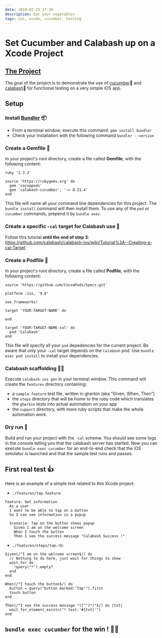 ```yaml
---
date: 2018-02-23 17:30
description: Eat your vegetables
tags: ios, xcode, cucumber, testing
---
```

# Set Cucumber and Calabash up on a Xcode Project

## [The Project](https://github.com/warchimede/CalaCukePOC)

The goal of the project is to demonstrate the use of [cucumber](https://cucumber.io/)🥒 and [calabash](https://github.com/calabash/calabash-ios)🍆 for functional testing on a very simple iOS app.

## Setup

### Install [Bundler](https://bundler.io/) 📦

- From a terminal window, execute this command: `gem install bundler`
- Check your installation with the following command `bundler --version`

### Create a Gemfile 💎

In your project's root directory, create a file called **Gemfile**, with the following content:

```no-highlight
ruby '2.3.3'

source 'https://rubygems.org' do
  gem 'cocoapods'
  gem 'calabash-cucumber', '~> 0.21.4'
end
```

This file will name all your command line dependencies for this project.
The `bundle install` command will then install them.
To use any of the `pod` or `cucumber` commands, prepend it by `bundle exec`.

### Create a specific `-cal` target for Calabash use 🍆

Follow this tutorial **until the end of step 3**: https://github.com/calabash/calabash-ios/wiki/Tutorial%3A--Creating-a-cal-Target

### Create a Podfile 🍫

In your project's root directory, create a file called **Podfile**, with the following content:

```no-highlight
source 'https://github.com/CocoaPods/Specs.git'

platform :ios, '9.0'

use_frameworks!

target 'YOUR-TARGET-NAME' do
  
end

target 'YOUR-TARGET-NAME-cal' do
  pod 'Calabash'
end
```

This file will specify all your `pod` depedencies for the current project.
Be aware that only your `-cal` target depends on the `Calabash` pod.
Use `bundle exec pod install` to install your dependencies.

### Calabash scaffolding 🍆📁

Execute `calabash-ios gen` in your terminal window. 
This command will create the `features` directory containing:

- a `sample.feature` test file, written in gherkin (aka "Given, When, Then")
- the `steps` directory that will be home to the ruby code which translates the `gherkin` tests into actual automation on your app
- the `support` directory, with more ruby scripts that make the whole automation work.

### Dry run 🤖

Build and run your project with the `-cal` scheme. You should see some logs in the console telling you that the calabash server has started.
Now you can execute `bundle exec cucumber` for an end-to-end check that the iOS simulator is launched and that the sample test runs and passes.

## First real test 👍

Here is an example of a simple test related to this Xcode project:

- `./features/tap.feature`:

```no-highlight
Feature: Get information
  As a user
  I want to be able to tap on a button
  So I can see information in a popup

  Scenario: Tap on the button shows popup
    Given I am on the welcome screen
    When I touch the button
    Then I see the success message "Calabash Success !"
```

- `./features/steps/tap.rb`:

```no-highlight
Given(/^I am on the welcome screen$/) do
  // Nothing to do here, just wait for things to show
  wait_for do
    !query("*").empty?
  end
end

When(/^I touch the button$/) do
  button = query("button marked:'Tap'").first
  touch button
end

Then(/^I see the success message "([^"]*)"$/) do |txt|
  wait_for_element_exists("* text:'#{txt}'")
end
```

## `bundle exec cucumber` for the win ! 🍾💯
